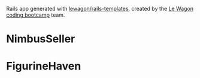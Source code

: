 Rails app generated with [lewagon/rails-templates](https://github.com/lewagon/rails-templates), created by the [Le Wagon coding bootcamp](https://www.lewagon.com) team.
# NimbusSeller
# FigurineHaven

